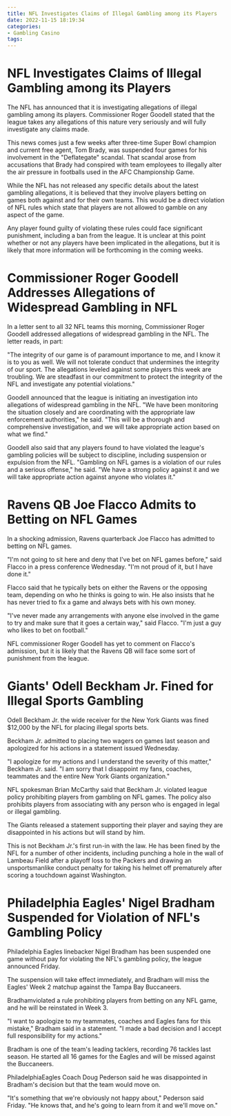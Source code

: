 ```yaml
---
title: NFL Investigates Claims of Illegal Gambling among its Players
date: 2022-11-15 18:19:34
categories:
- Gambling Casino
tags:
---
```



#  NFL Investigates Claims of Illegal Gambling among its Players

The NFL has announced that it is investigating allegations of illegal gambling among its players. Commissioner Roger Goodell stated that the league takes any allegations of this nature very seriously and will fully investigate any claims made.

This news comes just a few weeks after three-time Super Bowl champion and current free agent, Tom Brady, was suspended four games for his involvement in the "Deflategate" scandal. That scandal arose from accusations that Brady had conspired with team employees to illegally alter the air pressure in footballs used in the AFC Championship Game.

While the NFL has not released any specific details about the latest gambling allegations, it is believed that they involve players betting on games both against and for their own teams. This would be a direct violation of NFL rules which state that players are not allowed to gamble on any aspect of the game.

Any player found guilty of violating these rules could face significant punishment, including a ban from the league. It is unclear at this point whether or not any players have been implicated in the allegations, but it is likely that more information will be forthcoming in the coming weeks.

#  Commissioner Roger Goodell Addresses Allegations of Widespread Gambling in NFL

In a letter sent to all 32 NFL teams this morning, Commissioner Roger Goodell addressed allegations of widespread gambling in the NFL. The letter reads, in part:

"The integrity of our game is of paramount importance to me, and I know it is to you as well. We will not tolerate conduct that undermines the integrity of our sport. The allegations leveled against some players this week are troubling. We are steadfast in our commitment to protect the integrity of the NFL and investigate any potential violations."

Goodell announced that the league is initiating an investigation into allegations of widespread gambling in the NFL. "We have been monitoring the situation closely and are coordinating with the appropriate law enforcement authorities," he said. "This will be a thorough and comprehensive investigation, and we will take appropriate action based on what we find."

Goodell also said that any players found to have violated the league's gambling policies will be subject to discipline, including suspension or expulsion from the NFL. "Gambling on NFL games is a violation of our rules and a serious offense," he said. "We have a strong policy against it and we will take appropriate action against anyone who violates it."

#  Ravens QB Joe Flacco Admits to Betting on NFL Games

In a shocking admission, Ravens quarterback Joe Flacco has admitted to betting on NFL games.

"I'm not going to sit here and deny that I've bet on NFL games before," said Flacco in a press conference Wednesday. "I'm not proud of it, but I have done it."

Flacco said that he typically bets on either the Ravens or the opposing team, depending on who he thinks is going to win. He also insists that he has never tried to fix a game and always bets with his own money.

"I've never made any arrangements with anyone else involved in the game to try and make sure that it goes a certain way," said Flacco. "I'm just a guy who likes to bet on football."

NFL commissioner Roger Goodell has yet to comment on Flacco's admission, but it is likely that the Ravens QB will face some sort of punishment from the league.

#  Giants' Odell Beckham Jr. Fined for Illegal Sports Gambling

Odell Beckham Jr. the wide receiver for the New York Giants was fined $12,000 by the NFL for placing illegal sports bets.

Beckham Jr. admitted to placing two wagers on games last season and apologized for his actions in a statement issued Wednesday.

"I apologize for my actions and I understand the severity of this matter," Beckham Jr. said. "I am sorry that I disappoint my fans, coaches, teammates and the entire New York Giants organization."

NFL spokesman Brian McCarthy said that Beckham Jr. violated league policy prohibiting players from gambling on NFL games. The policy also prohibits players from associating with any person who is engaged in legal or illegal gambling.

The Giants released a statement supporting their player and saying they are disappointed in his actions but will stand by him.

This is not Beckham Jr.'s first run-in with the law. He has been fined by the NFL for a number of other incidents, including punching a hole in the wall of Lambeau Field after a playoff loss to the Packers and drawing an unsportsmanlike conduct penalty for taking his helmet off prematurely after scoring a touchdown against Washington.

#  Philadelphia Eagles' Nigel Bradham Suspended for Violation of NFL's Gambling Policy

Philadelphia Eagles linebacker Nigel Bradham has been suspended one game without pay for violating the NFL's gambling policy, the league announced Friday.

The suspension will take effect immediately, and Bradham will miss the Eagles' Week 2 matchup against the Tampa Bay Buccaneers.

Bradhamviolated a rule prohibiting players from betting on any NFL game, and he will be reinstated in Week 3.

"I want to apologize to my teammates, coaches and Eagles fans for this mistake," Bradham said in a statement. "I made a bad decision and I accept full responsibility for my actions."

Bradham is one of the team's leading tacklers, recording 76 tackles last season. He started all 16 games for the Eagles and will be missed against the Buccaneers.

 PhiladelphiaEagles Coach Doug Pederson said he was disappointed in Bradham's decision but that the team would move on.

"It's something that we're obviously not happy about," Pederson said Friday. "He knows that, and he's going to learn from it and we'll move on."